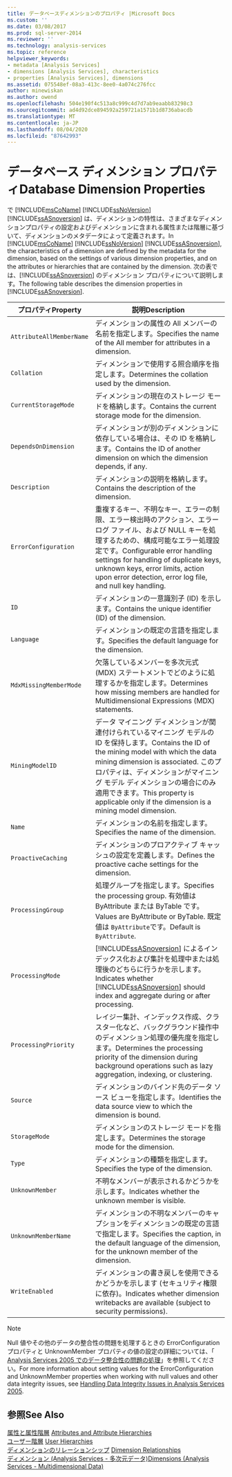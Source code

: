 ```yaml
---
title: データベースディメンションのプロパティ |Microsoft Docs
ms.custom: ''
ms.date: 03/08/2017
ms.prod: sql-server-2014
ms.reviewer: ''
ms.technology: analysis-services
ms.topic: reference
helpviewer_keywords:
- metadata [Analysis Services]
- dimensions [Analysis Services], characteristics
- properties [Analysis Services], dimensions
ms.assetid: 075548ef-08a3-413c-8ee0-4a074c276fcc
author: minewiskan
ms.author: owend
ms.openlocfilehash: 504e190f4c513a8c999c4d7d7ab9eaabb83298c3
ms.sourcegitcommit: ad4d92dce894592a259721a1571b1d8736abacdb
ms.translationtype: MT
ms.contentlocale: ja-JP
ms.lasthandoff: 08/04/2020
ms.locfileid: "87642993"
---
```

# <a name="database-dimension-properties"></a><span data-ttu-id="a0932-102">データベース ディメンション プロパティ</span><span class="sxs-lookup"><span data-stu-id="a0932-102">Database Dimension Properties</span></span>
  <span data-ttu-id="a0932-103">で [!INCLUDE[msCoName](../../includes/msconame-md.md)] [!INCLUDE[ssNoVersion](../../includes/ssnoversion-md.md)] [!INCLUDE[ssASnoversion](../../includes/ssasnoversion-md.md)] は、ディメンションの特性は、さまざまなディメンションプロパティの設定およびディメンションに含まれる属性または階層に基づいて、ディメンションのメタデータによって定義されます。</span><span class="sxs-lookup"><span data-stu-id="a0932-103">In [!INCLUDE[msCoName](../../includes/msconame-md.md)] [!INCLUDE[ssNoVersion](../../includes/ssnoversion-md.md)] [!INCLUDE[ssASnoversion](../../includes/ssasnoversion-md.md)], the characteristics of a dimension are defined by the metadata for the dimension, based on the settings of various dimension properties, and on the attributes or hierarchies that are contained by the dimension.</span></span> <span data-ttu-id="a0932-104">次の表では、[!INCLUDE[ssASnoversion](../../includes/ssasnoversion-md.md)] のディメンション プロパティについて説明します。</span><span class="sxs-lookup"><span data-stu-id="a0932-104">The following table describes the dimension properties in [!INCLUDE[ssASnoversion](../../includes/ssasnoversion-md.md)].</span></span>  
  
|<span data-ttu-id="a0932-105">プロパティ</span><span class="sxs-lookup"><span data-stu-id="a0932-105">Property</span></span>|<span data-ttu-id="a0932-106">説明</span><span class="sxs-lookup"><span data-stu-id="a0932-106">Description</span></span>|  
|--------------|-----------------|  
|`AttributeAllMemberName`|<span data-ttu-id="a0932-107">ディメンションの属性の All メンバーの名前を指定します。</span><span class="sxs-lookup"><span data-stu-id="a0932-107">Specifies the name of the All member for attributes in a dimension.</span></span>|  
|`Collation`|<span data-ttu-id="a0932-108">ディメンションで使用する照合順序を指定します。</span><span class="sxs-lookup"><span data-stu-id="a0932-108">Determines the collation used by the dimension.</span></span>|  
|`CurrentStorageMode`|<span data-ttu-id="a0932-109">ディメンションの現在のストレージ モードを格納します。</span><span class="sxs-lookup"><span data-stu-id="a0932-109">Contains the current storage mode for the dimension.</span></span>|  
|`DependsOnDimension`|<span data-ttu-id="a0932-110">ディメンションが別のディメンションに依存している場合は、その ID を格納します。</span><span class="sxs-lookup"><span data-stu-id="a0932-110">Contains the ID of another dimension on which the dimension depends, if any.</span></span>|  
|`Description`|<span data-ttu-id="a0932-111">ディメンションの説明を格納します。</span><span class="sxs-lookup"><span data-stu-id="a0932-111">Contains the description of the dimension.</span></span>|  
|`ErrorConfiguration`|<span data-ttu-id="a0932-112">重複するキー、不明なキー、エラーの制限、エラー検出時のアクション、エラー ログ ファイル、および NULL キーを処理するための、構成可能なエラー処理設定です。</span><span class="sxs-lookup"><span data-stu-id="a0932-112">Configurable error handling settings for handling of duplicate keys, unknown keys, error limits, action upon error detection, error log file, and null key handling.</span></span>|  
|`ID`|<span data-ttu-id="a0932-113">ディメンションの一意識別子 (ID) を示します。</span><span class="sxs-lookup"><span data-stu-id="a0932-113">Contains the unique identifier (ID) of the dimension.</span></span>|  
|`Language`|<span data-ttu-id="a0932-114">ディメンションの既定の言語を指定します。</span><span class="sxs-lookup"><span data-stu-id="a0932-114">Specifies the default language for the dimension.</span></span>|  
|`MdxMissingMemberMode`|<span data-ttu-id="a0932-115">欠落しているメンバーを多次元式 (MDX) ステートメントでどのように処理するかを指定します。</span><span class="sxs-lookup"><span data-stu-id="a0932-115">Determines how missing members are handled for Multidimensional Expressions (MDX) statements.</span></span>|  
|`MiningModelID`|<span data-ttu-id="a0932-116">データ マイニング ディメンションが関連付けられているマイニング モデルの ID を保持します。</span><span class="sxs-lookup"><span data-stu-id="a0932-116">Contains the ID of the mining model with which the data mining dimension is associated.</span></span> <span data-ttu-id="a0932-117">このプロパティは、ディメンションがマイニング モデル ディメンションの場合にのみ適用できます。</span><span class="sxs-lookup"><span data-stu-id="a0932-117">This property is applicable only if the dimension is a mining model dimension.</span></span>|  
|`Name`|<span data-ttu-id="a0932-118">ディメンションの名前を指定します。</span><span class="sxs-lookup"><span data-stu-id="a0932-118">Specifies the name of the dimension.</span></span>|  
|`ProactiveCaching`|<span data-ttu-id="a0932-119">ディメンションのプロアクティブ キャッシュの設定を定義します。</span><span class="sxs-lookup"><span data-stu-id="a0932-119">Defines the proactive cache settings for the dimension.</span></span>|  
|`ProcessingGroup`|<span data-ttu-id="a0932-120">処理グループを指定します。</span><span class="sxs-lookup"><span data-stu-id="a0932-120">Specifies the processing group.</span></span> <span data-ttu-id="a0932-121">有効値は ByAttribute または ByTable です。</span><span class="sxs-lookup"><span data-stu-id="a0932-121">Values are ByAttribute or ByTable.</span></span> <span data-ttu-id="a0932-122">既定値は `ByAttribute`です。</span><span class="sxs-lookup"><span data-stu-id="a0932-122">Default is `ByAttribute`.</span></span>|  
|`ProcessingMode`|<span data-ttu-id="a0932-123">[!INCLUDE[ssASnoversion](../../includes/ssasnoversion-md.md)] によるインデックス化および集計を処理中または処理後のどちらに行うかを示します。</span><span class="sxs-lookup"><span data-stu-id="a0932-123">Indicates whether [!INCLUDE[ssASnoversion](../../includes/ssasnoversion-md.md)] should index and aggregate during or after processing.</span></span>|  
|`ProcessingPriority`|<span data-ttu-id="a0932-124">レイジー集計、インデックス作成、クラスター化など、バックグラウンド操作中のディメンション処理の優先度を指定します。</span><span class="sxs-lookup"><span data-stu-id="a0932-124">Determines the processing priority of the dimension during background operations such as lazy aggregation, indexing, or clustering.</span></span>|  
|`Source`|<span data-ttu-id="a0932-125">ディメンションのバインド先のデータ ソース ビューを指定します。</span><span class="sxs-lookup"><span data-stu-id="a0932-125">Identifies the data source view to which the dimension is bound.</span></span>|  
|`StorageMode`|<span data-ttu-id="a0932-126">ディメンションのストレージ モードを指定します。</span><span class="sxs-lookup"><span data-stu-id="a0932-126">Determines the storage mode for the dimension.</span></span>|  
|`Type`|<span data-ttu-id="a0932-127">ディメンションの種類を指定します。</span><span class="sxs-lookup"><span data-stu-id="a0932-127">Specifies the type of the dimension.</span></span>|  
|`UnknownMember`|<span data-ttu-id="a0932-128">不明なメンバーが表示されるかどうかを示します。</span><span class="sxs-lookup"><span data-stu-id="a0932-128">Indicates whether the unknown member is visible.</span></span>|  
|`UnknownMemberName`|<span data-ttu-id="a0932-129">ディメンションの不明なメンバーのキャプションをディメンションの既定の言語で指定します。</span><span class="sxs-lookup"><span data-stu-id="a0932-129">Specifies the caption, in the default language of the dimension, for the unknown member of the dimension.</span></span>|  
|`WriteEnabled`|<span data-ttu-id="a0932-130">ディメンションの書き戻しを使用できるかどうかを示します (セキュリティ権限に依存)。</span><span class="sxs-lookup"><span data-stu-id="a0932-130">Indicates whether dimension writebacks are available (subject to security permissions).</span></span>|  
  
> [!NOTE]  
>  <span data-ttu-id="a0932-131">Null 値やその他のデータの整合性の問題を処理するときの ErrorConfiguration プロパティと UnknownMember プロパティの値の設定の詳細については、「 [Analysis Services 2005 でのデータ整合性の問題の処理](https://go.microsoft.com/fwlink/?LinkId=81891)」を参照してください。</span><span class="sxs-lookup"><span data-stu-id="a0932-131">For more information about setting values for the ErrorConfiguration and UnknownMember properties when working with null values and other data integrity issues, see [Handling Data Integrity Issues in Analysis Services 2005](https://go.microsoft.com/fwlink/?LinkId=81891).</span></span>  
  
## <a name="see-also"></a><span data-ttu-id="a0932-132">参照</span><span class="sxs-lookup"><span data-stu-id="a0932-132">See Also</span></span>  
 <span data-ttu-id="a0932-133">[属性と属性階層](attributes-and-attribute-hierarchies.md) </span><span class="sxs-lookup"><span data-stu-id="a0932-133">[Attributes and Attribute Hierarchies](attributes-and-attribute-hierarchies.md) </span></span>  
 <span data-ttu-id="a0932-134">[ユーザー階層](user-hierarchies.md) </span><span class="sxs-lookup"><span data-stu-id="a0932-134">[User Hierarchies](user-hierarchies.md) </span></span>  
 <span data-ttu-id="a0932-135">[ディメンションのリレーションシップ](../multidimensional-models-olap-logical-cube-objects/dimension-relationships.md) </span><span class="sxs-lookup"><span data-stu-id="a0932-135">[Dimension Relationships](../multidimensional-models-olap-logical-cube-objects/dimension-relationships.md) </span></span>  
 [<span data-ttu-id="a0932-136">ディメンション &#40;Analysis Services - 多次元データ&#41;</span><span class="sxs-lookup"><span data-stu-id="a0932-136">Dimensions &#40;Analysis Services - Multidimensional Data&#41;</span></span>](dimensions-analysis-services-multidimensional-data.md)  
  
  

